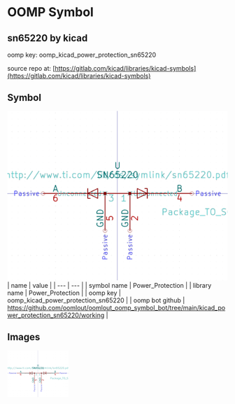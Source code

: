 # OOMP Symbol  
## sn65220  by kicad  
  
oomp key: oomp_kicad_power_protection_sn65220  
  
source repo at: [https://gitlab.com/kicad/libraries/kicad-symbols](https://gitlab.com/kicad/libraries/kicad-symbols)  
## Symbol  
  
[![working.png](working_600.png)](working.png)  
| name | value | 
| --- | --- | 
| symbol name | Power_Protection | 
| library name | Power_Protection | 
| oomp key | oomp_kicad_power_protection_sn65220 | 
| oomp bot github | https://github.com/oomlout/oomlout_oomp_symbol_bot/tree/main/kicad_power_protection_sn65220/working | 
## Images  
  
[![working.png](working_140.png)](working.png)  
